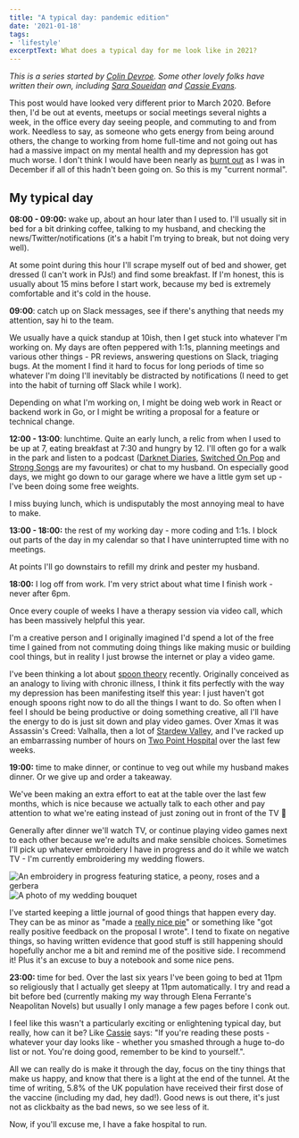 ```yaml
---
title: "A typical day: pandemic edition"
date: '2021-01-18'
tags: 
- 'lifestyle'
excerptText: What does a typical day for me look like in 2021?
---
```


*This is a series started by [Colin Devroe](http://cdevroe.com/2021/01/07/my-typical-day/). Some other lovely folks have written their own, including [Sara Soueidan](https://www.sarasoueidan.com/desk/typical-day/) and [Cassie Evans](https://www.cassie.codes/posts/my-typical-day/).*

This post would have looked very different prior to March 2020. Before then, I'd be out at events, meetups or social meetings several nights a week, in the office every day seeing people, and commuting to and from work. Needless to say, as someone who gets energy from being around others, the change to working from home full-time and not going out has had a massive impact on my mental health and my depression has got much worse. I don't think I would have been nearly as [burnt out](https://localghost.dev/2020/12/give-yourself-a-break-lessons-from-burnout/) as I was in December if all of this hadn't been going on. So this is my "current normal".

## My typical day

**08:00 - 09:00:** wake up, about an hour later than I used to. I'll usually sit in bed for a bit drinking coffee, talking to my husband, and checking the news/Twitter/notifications (it's a habit I'm trying to break, but not doing very well). 

At some point during this hour I'll scrape myself out of bed and shower, get dressed (I can't work in PJs!) and find some breakfast. If I'm honest, this is usually about 15 mins before I start work, because my bed is extremely comfortable and it's cold in the house.

**09:00**: catch up on Slack messages, see if there's anything that needs my attention, say hi to the team. 

We usually have a quick standup at 10ish, then I get stuck into whatever I'm working on. My days are often peppered with 1:1s, planning meetings and various other things - PR reviews, answering questions on Slack, triaging bugs. At the moment I find it hard to focus for long periods of time so whatever I'm doing I'll inevitably be distracted by notifications (I need to get into the habit of turning off Slack while I work). 

Depending on what I'm working on, I might be doing web work in React or backend work in Go, or I might be writing a proposal for a feature or technical change. 

**12:00 - 13:00**: lunchtime. Quite an early lunch, a relic from when I used to be up at 7, eating breakfast at 7:30 and hungry by 12. I'll often go for a walk in the park and listen to a podcast ([Darknet Diaries](https://darknetdiaries.com/), [Switched On Pop](https://switchedonpop.com/) and [Strong Songs](https://strongsongspodcast.com/) are my favourites) or chat to my husband. On especially good days, we might go down to our garage where we have a little gym set up - I've been doing some free weights. 


I miss buying lunch, which is undisputably the most annoying meal to have to make. 

**13:00 - 18:00:** the rest of my working day - more coding and 1:1s. I block out parts of the day in my calendar so that I have uninterrupted time with no meetings. 

At points I'll go downstairs to refill my drink and pester my husband.

**18:00:** I log off from work. I'm very strict about what time I finish work - never after 6pm. 

Once every couple of weeks I have a therapy session via video call, which has been massively helpful this year. 

I'm a creative person and I originally imagined I'd spend a lot of the free time I gained from not commuting doing things like making music or building cool things, but in reality I just browse the internet or play a video game.

I've been thinking a lot about [spoon theory](https://butyoudontlooksick.com/articles/written-by-christine/the-spoon-theory/) recently. Originally conceived as an analogy to living with chronic illness, I think it fits perfectly with the way my depression has been manifesting itself this year: I just haven't got enough spoons right now to do all the things I want to do. So often when I feel I should be being productive or doing something creative, all I'll have the energy to do is just sit down and play video games. Over Xmas it was Assassin's Creed: Valhalla, then a lot of [Stardew Valley](https://www.stardewvalley.net/), and I've racked up an embarrassing number of hours on [Two Point Hospital](https://www.twopointhospital.com/) over the last few weeks. 


**19:00:** time to make dinner, or continue to veg out while my husband makes dinner. Or we give up and order a takeaway.

 We've been making an extra effort to eat at the table over the last few months, which is nice because we actually talk to each other and pay attention to what we're eating instead of just zoning out in front of the TV 🙈

Generally after dinner we'll watch TV, or continue playing video games next to each other because we're adults and make sensible choices. Sometimes I'll pick up whatever embroidery I have in progress and do it while we watch TV - I'm currently embroidering my wedding flowers. 

![](/img/blog/typical-day/embroidery.jpg "An embroidery in progress featuring statice, a peony, roses and a gerbera")
![](/img/blog/typical-day/wedding-flowers.jpg "A photo of my wedding bouquet")

I've started keeping a little journal of good things that happen every day. They can be as minor as "made a [really nice pie](https://www.bbcgoodfood.com/recipes/aubergine-tomato-halloumi-pie)" or something like "got really positive feedback on the proposal I wrote". I tend to fixate on negative things, so having written evidence that good stuff is still happening should hopefully anchor me a bit and remind me of the positive side. I recommend it! Plus it's an excuse to buy a notebook and some nice pens.

**23:00:** time for bed. Over the last six years I've been going to bed at 11pm so religiously that I actually get sleepy at 11pm automatically. I try and read a bit before bed (currently making my way through Elena Ferrante's Neapolitan Novels) but usually I only manage a few pages before I conk out. 

I feel like this wasn't a particularly exciting or enlightening typical day, but really, how can it be? Like [Cassie](https://www.cassie.codes/posts/my-typical-day/) says: "If you're reading these posts - whatever your day looks like - whether you smashed through a huge to-do list or not. You're doing good, remember to be kind to yourself.". 


All we can really do is make it through the day, focus on the tiny things that make us happy, and know that there is a light at the end of the tunnel. At the time of writing, 5.8% of the UK population have received their first dose of the vaccine (including my dad, hey dad!). Good news is out there, it's just not as clickbaity as the bad news, so we see less of it.  

Now, if you'll excuse me, I have a fake hospital to run.